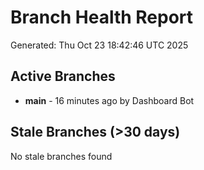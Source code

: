 # Branch Health Report
Generated: Thu Oct 23 18:42:46 UTC 2025

## Active Branches
- **main** - 16 minutes ago by Dashboard Bot

## Stale Branches (>30 days)
No stale branches found
